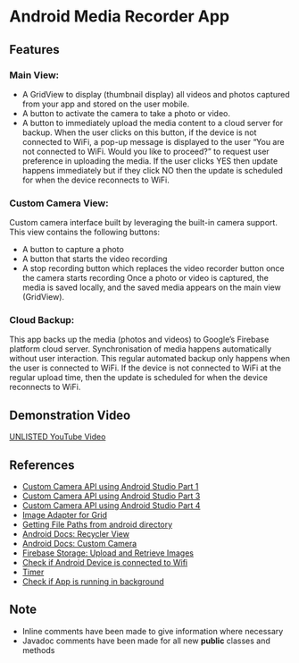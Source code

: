# Android Media Recorder App

## Features
### Main View:
- A GridView to display (thumbnail display) all videos and photos captured from your app and stored 
  on the user mobile.
- A button to activate the camera to take a photo or video.
- A button to immediately upload the media content to a cloud server for backup. When the user 
  clicks on this button, if the device is not connected to WiFi, a pop-up message is displayed to 
  the user “You are not connected to WiFi. Would you like to proceed?” to request user 
  preference in uploading the media. If the user clicks YES then update happens immediately but if 
  they click NO then the update is scheduled for when the device reconnects to WiFi.

### Custom Camera View:
Custom camera interface built by leveraging the built-in camera support. This view contains the 
following buttons:
- A button to capture a photo
- A button that starts the video recording
- A stop recording button which replaces the video recorder button once the camera starts recording 
Once a photo or video is captured, the media is saved locally, and the saved media appears on the
main view (GridView).
  
### Cloud Backup:
This app backs up the media (photos and videos) to Google’s Firebase platform cloud server. 
Synchronisation of media happens automatically without user interaction. This regular automated 
backup only happens when the user is connected to WiFi. If the device is not connected to WiFi at 
the regular upload time, then the update is scheduled for when the device reconnects to WiFi.

## Demonstration Video
[UNLISTED YouTube Video](https://youtu.be/kiitPwC5BHM)

## References
- [Custom Camera API using Android Studio Part 1](https://youtu.be/_wZvds9CfuE)
- [Custom Camera API using Android Studio Part 3](https://www.youtube.com/watch?v=FFTd2INvwBc) 
- [Custom Camera API using Android Studio Part 4](https://www.youtube.com/watch?v=hCqC-XLKeu4)
- [Image Adapter for Grid](https://stackoverflow.com/a/6548453)
- [Getting File Paths from android directory](https://stackoverflow.com/a/8647397)
- [Android Docs: Recycler View](https://developer.android.com/guide/topics/ui/layout/recyclerview)
- [Android Docs: Custom Camera](https://developer.android.com/guide/topics/media/camera#custom-camera)
- [Firebase Storage: Upload and Retrieve Images](https://www.youtube.com/watch?v=lPfQN-Sfnjw)
- [Check if Android Device is connected to Wifi](https://stackoverflow.com/a/3841407)
- [Timer](https://stackoverflow.com/a/4612602)
- [Check if App is running in background](https://stackoverflow.com/a/48767617)

## Note
- Inline comments have been made to give information where necessary
- Javadoc comments have been made for all new **public** classes and methods 